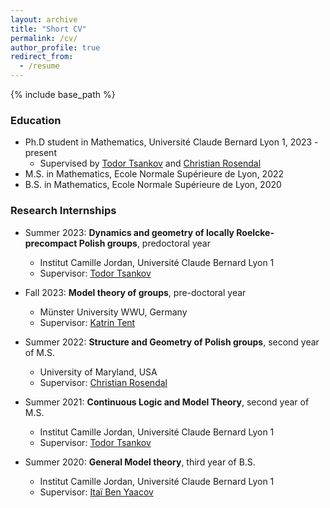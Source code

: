 ```yaml
---
layout: archive
title: "Short CV"
permalink: /cv/
author_profile: true
redirect_from:
  - /resume
---
```


{% include base_path %}

### Education

* Ph.D student in Mathematics, Université Claude Bernard Lyon 1, 2023 - present
  * Supervised by [Todor Tsankov](http://www.math.jussieu.fr/~todor/) and [Christian Rosendal](https://sites.google.com/view/christian-rosendal)
* M.S. in Mathematics, Ecole Normale Supérieure de Lyon, 2022
* B.S. in Mathematics, Ecole Normale Supérieure de Lyon, 2020

### Research Internships

* Summer 2023: **Dynamics and geometry of locally Roelcke-precompact Polish groups**, predoctoral year
  * Institut Camille Jordan, Université Claude Bernard Lyon 1
  * Supervisor: [Todor Tsankov](http://www.math.jussieu.fr/~todor/)

* Fall 2023: **Model theory of groups**, pre-doctoral year
  * Münster University WWU, Germany
  * Supervisor:  [Katrin Tent](http://ivv5hpp.uni-muenster.de/u/tent/)
 
* Summer 2022: **Structure and Geometry of Polish groups**, second year of M.S.
  * University of Maryland, USA
  * Supervisor:  [Christian Rosendal](https://sites.google.com/view/christian-rosendal)

* Summer 2021: **Continuous Logic and Model Theory**, second year of M.S.
  * Institut Camille Jordan, Université Claude Bernard Lyon 1
  * Supervisor: [Todor Tsankov](http://www.math.jussieu.fr/~todor/)

* Summer 2020: **General Model theory**, third year of B.S.
  * Institut Camille Jordan, Université Claude Bernard Lyon 1
  * Supervisor: [Itaï Ben Yaacov](http://math.univ-lyon1.fr/~begnac/)

  
